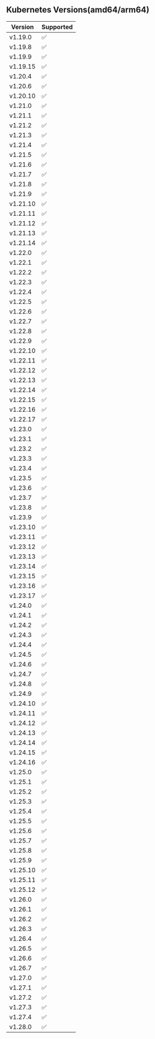 ## Kubernetes Versions(amd64/arm64)
| Version  | Supported          |
|----------|--------------------|
| v1.19.0 | :white_check_mark: |
| v1.19.8 | :white_check_mark: |
| v1.19.9 | :white_check_mark: |
| v1.19.15 | :white_check_mark: |
| v1.20.4 | :white_check_mark: |
| v1.20.6 | :white_check_mark: |
| v1.20.10 | :white_check_mark: |
| v1.21.0 | :white_check_mark: |
| v1.21.1 | :white_check_mark: |
| v1.21.2 | :white_check_mark: |
| v1.21.3 | :white_check_mark: |
| v1.21.4 | :white_check_mark: |
| v1.21.5 | :white_check_mark: |
| v1.21.6 | :white_check_mark: |
| v1.21.7 | :white_check_mark: |
| v1.21.8 | :white_check_mark: |
| v1.21.9 | :white_check_mark: |
| v1.21.10 | :white_check_mark: |
| v1.21.11 | :white_check_mark: |
| v1.21.12 | :white_check_mark: |
| v1.21.13 | :white_check_mark: |
| v1.21.14 | :white_check_mark: |
| v1.22.0 | :white_check_mark: |
| v1.22.1 | :white_check_mark: |
| v1.22.2 | :white_check_mark: |
| v1.22.3 | :white_check_mark: |
| v1.22.4 | :white_check_mark: |
| v1.22.5 | :white_check_mark: |
| v1.22.6 | :white_check_mark: |
| v1.22.7 | :white_check_mark: |
| v1.22.8 | :white_check_mark: |
| v1.22.9 | :white_check_mark: |
| v1.22.10 | :white_check_mark: |
| v1.22.11 | :white_check_mark: |
| v1.22.12 | :white_check_mark: |
| v1.22.13 | :white_check_mark: |
| v1.22.14 | :white_check_mark: |
| v1.22.15 | :white_check_mark: |
| v1.22.16 | :white_check_mark: |
| v1.22.17 | :white_check_mark: |
| v1.23.0 | :white_check_mark: |
| v1.23.1 | :white_check_mark: |
| v1.23.2 | :white_check_mark: |
| v1.23.3 | :white_check_mark: |
| v1.23.4 | :white_check_mark: |
| v1.23.5 | :white_check_mark: |
| v1.23.6 | :white_check_mark: |
| v1.23.7 | :white_check_mark: |
| v1.23.8 | :white_check_mark: |
| v1.23.9 | :white_check_mark: |
| v1.23.10 | :white_check_mark: |
| v1.23.11 | :white_check_mark: |
| v1.23.12 | :white_check_mark: |
| v1.23.13 | :white_check_mark: |
| v1.23.14 | :white_check_mark: |
| v1.23.15 | :white_check_mark: |
| v1.23.16 | :white_check_mark: |
| v1.23.17 | :white_check_mark: |
| v1.24.0 | :white_check_mark: |
| v1.24.1 | :white_check_mark: |
| v1.24.2 | :white_check_mark: |
| v1.24.3 | :white_check_mark: |
| v1.24.4 | :white_check_mark: |
| v1.24.5 | :white_check_mark: |
| v1.24.6 | :white_check_mark: |
| v1.24.7 | :white_check_mark: |
| v1.24.8 | :white_check_mark: |
| v1.24.9 | :white_check_mark: |
| v1.24.10 | :white_check_mark: |
| v1.24.11 | :white_check_mark: |
| v1.24.12 | :white_check_mark: |
| v1.24.13 | :white_check_mark: |
| v1.24.14 | :white_check_mark: |
| v1.24.15 | :white_check_mark: |
| v1.24.16 | :white_check_mark: |
| v1.25.0 | :white_check_mark: |
| v1.25.1 | :white_check_mark: |
| v1.25.2 | :white_check_mark: |
| v1.25.3 | :white_check_mark: |
| v1.25.4 | :white_check_mark: |
| v1.25.5 | :white_check_mark: |
| v1.25.6 | :white_check_mark: |
| v1.25.7 | :white_check_mark: |
| v1.25.8 | :white_check_mark: |
| v1.25.9 | :white_check_mark: |
| v1.25.10 | :white_check_mark: |
| v1.25.11 | :white_check_mark: |
| v1.25.12 | :white_check_mark: |
| v1.26.0 | :white_check_mark: |
| v1.26.1 | :white_check_mark: |
| v1.26.2 | :white_check_mark: |
| v1.26.3 | :white_check_mark: |
| v1.26.4 | :white_check_mark: |
| v1.26.5 | :white_check_mark: |
| v1.26.6 | :white_check_mark: |
| v1.26.7 | :white_check_mark: |
| v1.27.0 | :white_check_mark: |
| v1.27.1 | :white_check_mark: |
| v1.27.2 | :white_check_mark: |
| v1.27.3 | :white_check_mark: |
| v1.27.4 | :white_check_mark: |
| v1.28.0 | :white_check_mark: |
